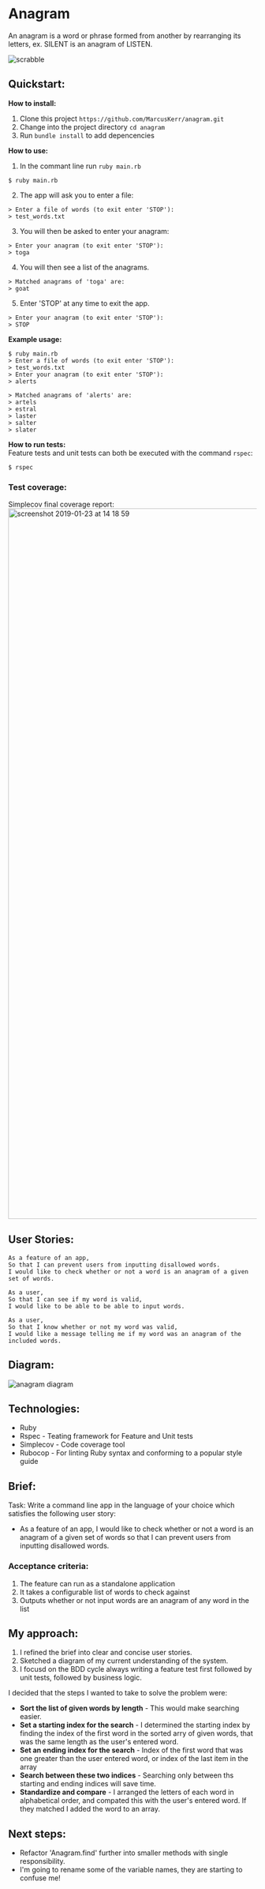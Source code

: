 # Anagram

An anagram is a word or phrase formed from another by rearranging its letters, ex. SILENT is an anagram of LISTEN.

![scrabble](https://user-images.githubusercontent.com/15127871/51637600-1fa2fd00-1f54-11e9-884b-0084ce25c79d.jpg)


## Quickstart:

**How to install:**<br>

1. Clone this project `https://github.com/MarcusKerr/anagram.git`
2. Change into the project directory `cd anagram`
3. Run `bundle install` to add depencencies

**How to use:**
<br>
1. In the commant line run `ruby main.rb`

```
$ ruby main.rb
```

2. The app will ask you to enter a file:

```
> Enter a file of words (to exit enter 'STOP'):
> test_words.txt
```

3. You will then be asked to enter your anagram:

```
> Enter your anagram (to exit enter 'STOP'):
> toga
```

4. You will then see a list of the anagrams.

```
> Matched anagrams of 'toga' are:
> goat
```

5. Enter 'STOP' at any time to exit the app.

```
> Enter your anagram (to exit enter 'STOP'):
> STOP
```

**Example usage:**
<br>
```
$ ruby main.rb
> Enter a file of words (to exit enter 'STOP'):
> test_words.txt
> Enter your anagram (to exit enter 'STOP'):
> alerts

> Matched anagrams of 'alerts' are:
> artels
> estral
> laster
> salter
> slater
```

**How to run tests:**
<br>
Feature tests and unit tests can both be executed with the command `rspec`:

```
$ rspec
```

### Test coverage:

Simplecov final coverage report:
<img width="1439" alt="screenshot 2019-01-23 at 14 18 59" src="https://user-images.githubusercontent.com/15127871/51612705-e2ba1480-1f19-11e9-98ce-087a5e0cc107.png">


## User Stories:

```
As a feature of an app,
So that I can prevent users from inputting disallowed words.
I would like to check whether or not a word is an anagram of a given set of words.

As a user,
So that I can see if my word is valid,
I would like to be able to be able to input words.

As a user,
So that I know whether or not my word was valid,
I would like a message telling me if my word was an anagram of the included words.
```

## Diagram:
![anagram diagram](https://user-images.githubusercontent.com/15127871/51637812-a5bf4380-1f54-11e9-97c7-d49f09859abc.png)

## Technologies:

* Ruby
* Rspec - Teating framework for Feature and Unit tests
* Simplecov - Code coverage tool
* Rubocop - For linting Ruby syntax and conforming to a popular style guide


## Brief:

Task: Write a command line app in the language of your choice which satisfies the following user story:

- As a feature of an app, I would like to check whether or not a word is an anagram of a given set of words so that I can prevent users from inputting disallowed words.

### Acceptance criteria: 

1. The feature can run as a standalone application
2. It takes a configurable list of words to check against
3. Outputs whether or not input words are an anagram of any word in the list

## My approach:

1. I refined the brief into clear and concise user stories.
2. Sketched a diagram of my current understanding of the system.
3. I focusd on the BDD cycle always writing a feature test first followed by unit tests, followed by business logic.

I decided that the steps I wanted to take to solve the problem were:
  - **Sort the list of given words by length** - This would make searching easier.
  - **Set a starting index for the search** - I determined the starting index by finding the index of the first word in           the sorted arry of given words, that was the same length as the user's entered word.
  - **Set an ending index for the search** - Index of the first word that was one greater than the user entered word, or index     of the last item in the array
  - **Search between these two indices** - Searching only between ths starting and ending indices will save time.
  - **Standardize and compare** - I arranged the letters of each word in alphabetical order, and compated this with the user's     entered word. If they matched I added the word to an array.

## Next steps:

- Refactor 'Anagram.find' further into smaller methods with single responsibility.
- I'm going to rename some of the variable names, they are starting to confuse me!

